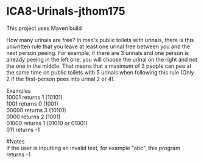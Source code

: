 # ICA8-Urinals-jthom175

This project uses Maven build <br/>

How many urinals are free? 
In men's public toilets with urinals, there is this unwritten rule that you leave at least one urinal free between you and 
the next person peeing. For example, if there are 3 urinals and one person is already peeing in the left one, you will 
choose the urinal on the right and not the one in the middle. That means that a maximum of 3 people can pee at the 
same time on public toilets with 5 urinals when following this rule (Only 2 if the first-person pees into urinal 2 or 4).

Examples <br/>
10001 returns 1 (10101) <br/>
1001 returns 0 (1001) <br/>
00000 returns 3 (10101) <br/>
0000 returns 2 (1001) <br/>
01000 returns 1 (01010 or 01001)  <br/>
011 returns -1 <br/>

#Notes<br/>
If the user is inputting an invalid text, for example "abc", this program returns -1

